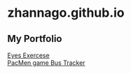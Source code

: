 # zhannago.github.io
## My Portfolio
<a href="https://zhannago.github.io/EyeExerciseRrepository/"> Eyes Exercese </a>
<br><a href="https://zhannago.github.io/PacMen-Factory/"> PacMen game </a>
<a href="https://zhannago.github.io/animatedMaps/"> Bus Tracker </a>
